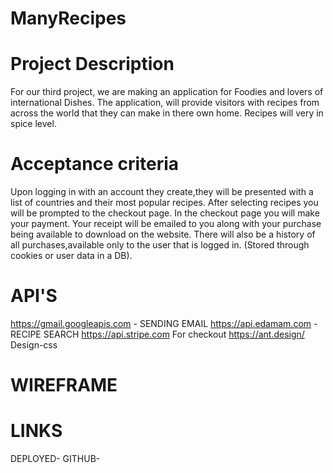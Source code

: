 # ManyRecipes

# Project Description 

For our third project, we are making an application for Foodies and lovers of international Dishes.
The application, will provide visitors with recipes from across the world that they can make in there own home.
Recipes will very in spice level. 





# Acceptance criteria

Upon logging in with an account they create,they will be presented with a  list of countries and their most popular recipes. 
After selecting recipes you will be prompted to the checkout page. In the checkout page you will make your payment. 
Your receipt will be emailed to you along with your purchase being available to download on the website. 
There will also be a history of all purchases,available only to the user that is logged in. (Stored through cookies or user data in a DB).


# API'S

https://gmail.googleapis.com - SENDING EMAIL 
https://api.edamam.com - RECIPE SEARCH 
https://api.stripe.com  For checkout 
https://ant.design/  Design-css


# WIREFRAME



# LINKS 

DEPLOYED- 
GITHUB-